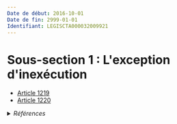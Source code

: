 ```yaml
---
Date de début: 2016-10-01
Date de fin: 2999-01-01
Identifiant: LEGISCTA000032009921
---
```


<h1>Sous-section 1 : L'exception d'inexécution</h1>

- [Article 1219](article_1219.md)
- [Article 1220](article_1220.md)

<details>
  <summary><em>Références</em></summary>

  <h2>Articles faisant référence à la section</h2>
  
  <ul>
    <li>
      <a href="https://legal.tricoteuses.fr//redirection/LEGIARTI000032006591?vers=git&vers=legifrance">Ordonnance n° 2016-131 du 10 février 2016 portant réforme du droit des contrats, du régime général et de la preuve des obligations - article 2 ENTIEREMENT_MODIF</a> CREE source
    </li>
  </ul>
</details>
